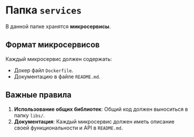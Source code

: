 # Папка `services`

В данной папке хранятся **микросервисы**.

## Формат микросервисов

Каждый микросервис должен содержать:
- Докер файл `Dockerfile`.
- Документацию в файле `README.md`.

## Важные правила

1. **Использование общих библиотек**: Общий код должен выноситься в папку `libs/`.
2. **Документация**: Каждый микросервис должен иметь описание своей функциональности и API в `README.md`.